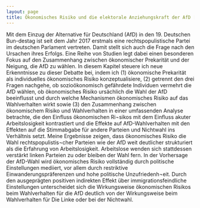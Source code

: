 ```yaml
---
layout: page
title: Ökonomisches Risiko und die elektorale Anziehungskraft der AfD [Economic Risk and the Electoral Appeal of the AfD]
---
```


Mit dem Einzug der Alternative für Deutschland (AfD) in den 19. Deutschen Bun-destag ist seit dem Jahr 2017 erstmals eine rechtspopulistische Partei im deutschen Parlament vertreten.
Damit stellt sich auch die Frage nach den Ursachen ihres Erfolgs.
Eine Reihe von Studien legt dabei einen besonderen Fokus auf den Zusammenhang zwischen ökonomischer Prekarität und der Neigung, die AfD zu wählen.
In diesem Kapitel steuere ich neue Erkenntnisse zu dieser Debatte bei, indem ich 
(1) ökonomische Prekarität als individuelles ökonomisches Risiko konzeptualisiere, 
(2) getrennt den drei Fragen nachgehe, ob sozioökonomisch gefährdete Individuen vermehrt die AfD wählen, ob ökonomisches Risiko ursächlich die Wahl der AfD beeinflusst und durch welche Mechanismen ökonomisches Risiko auf das Wahlverhalten wirkt sowie
(3) den Zusammenhang zwischen ökonomischem Risiko und Wahlverhalten in einer umfassenden Analyse betrachte, die den Einfluss ökonomischen Ri¬sikos mit dem Einfluss akuter Arbeitslosigkeit kontrastiert und die Effekte auf AfD-Wahlverhalten mit den Effekten auf die Stimmabgabe für andere Parteien und Nichtwahl ins Verhältnis setzt.
Meine Ergebnisse zeigen, dass ökonomisches Risiko die Wahl rechtspopulistis¬cher Parteien wie der AfD weit deutlicher strukturiert als die Erfahrung von Arbeitslosigkeit. Arbeitslose wenden sich stattdessen verstärkt linken Parteien zu oder bleiben der Wahl fern. 
In der Vorhersage der AfD-Wahl wird ökonomisches Risiko vollständig durch politische Einstellungen mediiert, vor allem durch restriktive Einwanderungspräferenzen und hohe politische Unzufriedenh¬eit. 
Durch den ausgeprägten positiven indirekten Effekt über immigrationsfeindliche Einstellungen unterscheidet sich die Wirkungsweise ökonomischen Risikos beim Wahlverhalten für die AfD deutlich von der Wirkungsweise beim Wahlverhalten für Die Linke oder bei der Nichtwahl.
